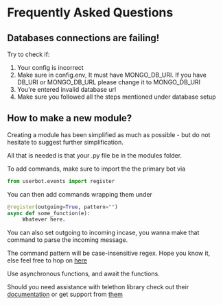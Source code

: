 # Frequently Asked Questions

## Databases connections are failing!

Try to check if:

 1. Your config is incorrect
 2. Make sure in config.env, It must have MONGO_DB_URI. If you have DB_URI or MONGO_DB_URL please change it to MONGO_DB_URI
 3. You're entered invalid database url
 4. Make sure you followed all the steps mentioned under database setup

## How to make a new module?
Creating a module has been simplified as much as possible - but do not hesitate to suggest further simplification.

All that is needed is that your .py file be in the modules folder.

To add commands, make sure to import the the primary bot via

```python
from userbot.events import register
```

You can then add commands wrapping them under

```python
@register(outgoing=True, pattern="")
async def some_function(e):
     Whatever here.
```

You can also set outgoing to incoming incase, you wanna make that command to parse the incoming message.

The command pattern will be case-insensitive regex. Hope you know it, else feel free to hop on [here](https://regexone.com)

Use asynchronous functions, and await the functions.

Should you need assistance with telethon library check out their [documentation](http://telethon.readthedocs.io/) or get support from [them](https://t.me/TelethonChat)
